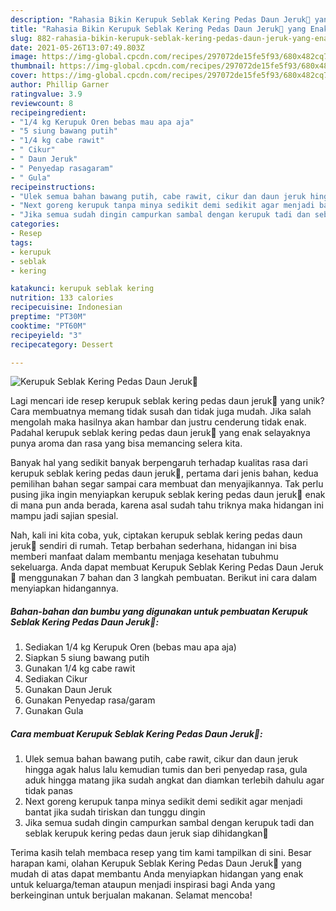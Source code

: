 ```yaml
---
description: "Rahasia Bikin Kerupuk Seblak Kering Pedas Daun Jeruk🧂 yang Enak Banget"
title: "Rahasia Bikin Kerupuk Seblak Kering Pedas Daun Jeruk🧂 yang Enak Banget"
slug: 882-rahasia-bikin-kerupuk-seblak-kering-pedas-daun-jeruk-yang-enak-banget
date: 2021-05-26T13:07:49.803Z
image: https://img-global.cpcdn.com/recipes/297072de15fe5f93/680x482cq70/kerupuk-seblak-kering-pedas-daun-jeruk🧂-foto-resep-utama.jpg
thumbnail: https://img-global.cpcdn.com/recipes/297072de15fe5f93/680x482cq70/kerupuk-seblak-kering-pedas-daun-jeruk🧂-foto-resep-utama.jpg
cover: https://img-global.cpcdn.com/recipes/297072de15fe5f93/680x482cq70/kerupuk-seblak-kering-pedas-daun-jeruk🧂-foto-resep-utama.jpg
author: Phillip Garner
ratingvalue: 3.9
reviewcount: 8
recipeingredient:
- "1/4 kg Kerupuk Oren bebas mau apa aja"
- "5 siung bawang putih"
- "1/4 kg cabe rawit"
- " Cikur"
- " Daun Jeruk"
- " Penyedap rasagaram"
- " Gula"
recipeinstructions:
- "Ulek semua bahan bawang putih, cabe rawit, cikur dan daun jeruk hingga agak halus lalu kemudian tumis dan beri penyedap rasa, gula aduk hingga matang jika sudah angkat dan diamkan terlebih dahulu agar tidak panas"
- "Next goreng kerupuk tanpa minya sedikit demi sedikit agar menjadi bantat jika sudah tiriskan dan tunggu dingin"
- "Jika semua sudah dingin campurkan sambal dengan kerupuk tadi dan seblak kerupuk kering pedas daun jeruk siap dihidangkan🍴"
categories:
- Resep
tags:
- kerupuk
- seblak
- kering

katakunci: kerupuk seblak kering 
nutrition: 133 calories
recipecuisine: Indonesian
preptime: "PT30M"
cooktime: "PT60M"
recipeyield: "3"
recipecategory: Dessert

---
```



![Kerupuk Seblak Kering Pedas Daun Jeruk🧂](https://img-global.cpcdn.com/recipes/297072de15fe5f93/680x482cq70/kerupuk-seblak-kering-pedas-daun-jeruk🧂-foto-resep-utama.jpg)

Lagi mencari ide resep kerupuk seblak kering pedas daun jeruk🧂 yang unik? Cara membuatnya memang tidak susah dan tidak juga mudah. Jika salah mengolah maka hasilnya akan hambar dan justru cenderung tidak enak. Padahal kerupuk seblak kering pedas daun jeruk🧂 yang enak selayaknya punya aroma dan rasa yang bisa memancing selera kita.



Banyak hal yang sedikit banyak berpengaruh terhadap kualitas rasa dari kerupuk seblak kering pedas daun jeruk🧂, pertama dari jenis bahan, kedua pemilihan bahan segar sampai cara membuat dan menyajikannya. Tak perlu pusing jika ingin menyiapkan kerupuk seblak kering pedas daun jeruk🧂 enak di mana pun anda berada, karena asal sudah tahu triknya maka hidangan ini mampu jadi sajian spesial.


Nah, kali ini kita coba, yuk, ciptakan kerupuk seblak kering pedas daun jeruk🧂 sendiri di rumah. Tetap berbahan sederhana, hidangan ini bisa memberi manfaat dalam membantu menjaga kesehatan tubuhmu sekeluarga. Anda dapat membuat Kerupuk Seblak Kering Pedas Daun Jeruk🧂 menggunakan 7 bahan dan 3 langkah pembuatan. Berikut ini cara dalam menyiapkan hidangannya.

<!--inarticleads1-->

##### Bahan-bahan dan bumbu yang digunakan untuk pembuatan Kerupuk Seblak Kering Pedas Daun Jeruk🧂:

1. Sediakan 1/4 kg Kerupuk Oren (bebas mau apa aja)
1. Siapkan 5 siung bawang putih
1. Gunakan 1/4 kg cabe rawit
1. Sediakan  Cikur
1. Gunakan  Daun Jeruk
1. Gunakan  Penyedap rasa/garam
1. Gunakan  Gula




<!--inarticleads2-->

##### Cara membuat Kerupuk Seblak Kering Pedas Daun Jeruk🧂:

1. Ulek semua bahan bawang putih, cabe rawit, cikur dan daun jeruk hingga agak halus lalu kemudian tumis dan beri penyedap rasa, gula aduk hingga matang jika sudah angkat dan diamkan terlebih dahulu agar tidak panas
1. Next goreng kerupuk tanpa minya sedikit demi sedikit agar menjadi bantat jika sudah tiriskan dan tunggu dingin
1. Jika semua sudah dingin campurkan sambal dengan kerupuk tadi dan seblak kerupuk kering pedas daun jeruk siap dihidangkan🍴




Terima kasih telah membaca resep yang tim kami tampilkan di sini. Besar harapan kami, olahan Kerupuk Seblak Kering Pedas Daun Jeruk🧂 yang mudah di atas dapat membantu Anda menyiapkan hidangan yang enak untuk keluarga/teman ataupun menjadi inspirasi bagi Anda yang berkeinginan untuk berjualan makanan. Selamat mencoba!
